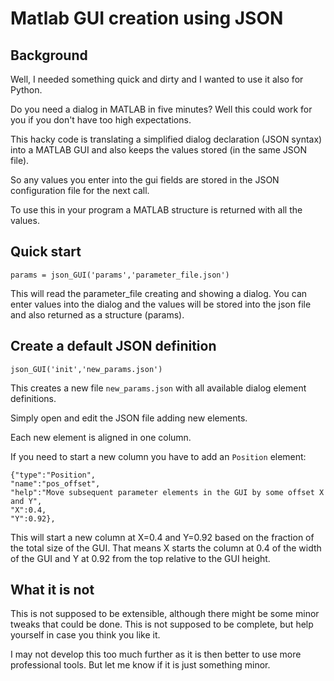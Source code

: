 # Matlab GUI creation using JSON
## Background
Well, I needed something quick and dirty and I wanted to use it also for Python.

Do you need a dialog in MATLAB in five minutes?
Well this could work for you if you don't have too high expectations.

This hacky code is translating a simplified dialog declaration (JSON syntax) into a MATLAB GUI and also keeps the values stored (in the same JSON file).

So any values you enter into the gui fields are stored in the JSON configuration file for the next call.

To use this in your program a MATLAB structure is returned with all the values.

## Quick start
```
params = json_GUI('params','parameter_file.json')
```
This will read the parameter_file creating and showing a dialog.
You can enter values into the dialog and the values will be stored into the json file and also returned as a structure (params).

## Create a default JSON definition
```
json_GUI('init','new_params.json')
```

This creates a new file `new_params.json` with all available dialog element definitions.

Simply open and edit the JSON file adding new elements.

Each new element is aligned in one column.

If you need to start a new column you have to add an `Position` element:

```
{"type":"Position",
"name":"pos_offset",
"help":"Move subsequent parameter elements in the GUI by some offset X and Y",
"X":0.4,
"Y":0.92},
```
This will start a new column at X=0.4 and Y=0.92 based on the fraction of the total size of the GUI.
That means X starts the column at 0.4 of the width of the GUI and Y at 0.92 from the top relative to the GUI height.

## What it is not
This is not supposed to be extensible, although there might be some minor tweaks that could be done.
This is not supposed to be complete, but help yourself in case you think you like it.

I may not develop this too much further as it is then better to use more professional tools.
But let me know if it is just something minor.

